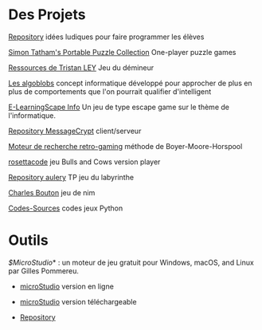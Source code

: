 # Des Projets

[Repository](https://sebhoa.gitlab.io/lupy/)  idées ludiques pour faire programmer les élèves

[Simon Tatham's Portable Puzzle Collection](https://www.chiark.greenend.org.uk/~sgtatham/puzzles/)  One-player puzzle games

[Ressources de Tristan LEY](https://trieles.gitlab.io/nsi/) Jeu du démineur

[Les algoblobs](https://algoblobs.educinfo.org/) concept informatique développé pour approcher de plus en plus de comportements que l'on pourrait qualifier d'intelligent 

[E-LearningScape Info](https://webia.lip6.fr/~muratetm/elearningscape/) Un jeu de type escape game sur le thème de l'informatique.

[Repository MessageCrypt](https://github.com/CupOfCoffeeX/MessageCrypt) client/serveur

[Moteur de recherche retro-gaming](https://picassciences.com/2021/04/02/moteur-de-recherche-retro-gaming-methode-de-boyer-moore-horspool/)   méthode de Boyer-Moore-Horspool


[rosettacode](https://www.rosettacode.org/wiki/Bulls_and_cows/Player) jeu Bulls and Cows version player

[Repository aulery](https://github.com/aulery/NSI_labyrinthe) TP jeu du labyrinthe

[Charles Bouton](https://www.pearltrees.com/s/file/preview/218593863/Bouton1901.pdf?pearlId=301549059) jeu de nim

[Codes-Sources](https://codes-sources.commentcamarche.net/source/list/python-19/340-jeux/last) codes jeux Python

# Outils


*$MicroStudio** : un moteur de jeu gratuit pour Windows, macOS, and Linux par Gilles Pommereu.

- [microStudio](https://microstudio.dev/fr/) version en ligne

- [microStudio](https://microstudio.itch.io/microstudio) version téléchargeable

- [Repository](https://github.com/pmgl/microstudio)
